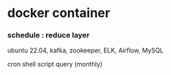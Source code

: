 # docker container



### schedule : reduce layer
ubuntu 22.04, kafka, zookeeper, ELK, Airflow, MySQL 



cron shell script query (monthly) 

